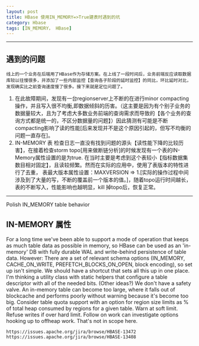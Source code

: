 ```yaml
---
layout: post
title: HBase 使用IN_MEMORY=>True建表时遇到的坑
category: Hbase
tags: [IN_MEMORY， HBase]
---
```


---


## 遇到的问题
    线上的一个业务在后端用了HBase作为存储方案。在上线了一段时间后，业务前端反应读取数据库较以往慢很多，并添加了一些内部监控【查询各子阶段的延时监控】的同比，环比延时对比，发现确实比之前查询速度慢了很多。接下来就是定位问题了。
    
1. 在此故障期间，发现有一台regionserver上不断的在进行minor compacting 操作，并且写入很不均衡,即数据倾斜的历害。（这主要是因为有个别子业务的数据量较大，且为了考虑大多数业务前端的查询需求而导致的【各个业务的查询方式都是统一的，不区分数据量的问题】）因此猜测有可能是不断compacting影响了读的性能[后来发现并不是这个原因引起的，但写不均衡的问题一直存在]。
2. IN-MEMORY 表
    检查日志一直没有找到问题的源头【读性能下降的比较历害】，在接着检查storm topo[用来做断链分析]的时候发现有一个表的IN-Memory属性设置的是为true. 在当时主要是考虑到这个表较小【指标数据集数目相对固定】，且读较频繁。然而在实际的应用中，使用了表版本的特性进行了去重， 表最大版本属性设置：MAXVERSION => 1.[实际的操作过程中间涉及到了大量的写，不断的覆盖前一个版本的值。]，随着topo运行时间越长，表的不断写入，性能影响也越明显，kill 掉topo后，恢复正常。
    

---
Polish IN_MEMORY table behavior

## IN-MEMORY 属性

For a long time we've been able to support a mode of operation that keeps as much table data as possible in memory, so HBase can be used as an 'in-memory' DB with fully durable WAL and write-behind persistence of table data. However:
There are a set of relevant schema options (IN_MEMORY, CACHE_ON_WRITE, PREFETCH_BLOCKS_ON_OPEN, block encoding), so set up isn't simple. We should have a shortcut that sets all this up in one place. I'm thinking a utility class with static helpers that configure a table descriptor with all of the needed bits. (Other ideas?)
We don't have a safety valve. An in-memory table can become too large, where it falls out of blockcache and performs poorly without warning because it's become too big. Consider table quota support with an option for region size limits as % of total heap consumed by regions for a given table. Warn at soft limit. Refuse writes if over hard limit.
Follow on work can investigate options hooking up to offheap work. That's not in scope here.

```
https://issues.apache.org/jira/browse/HBASE-13472
https://issues.apache.org/jira/browse/HBASE-13408
```